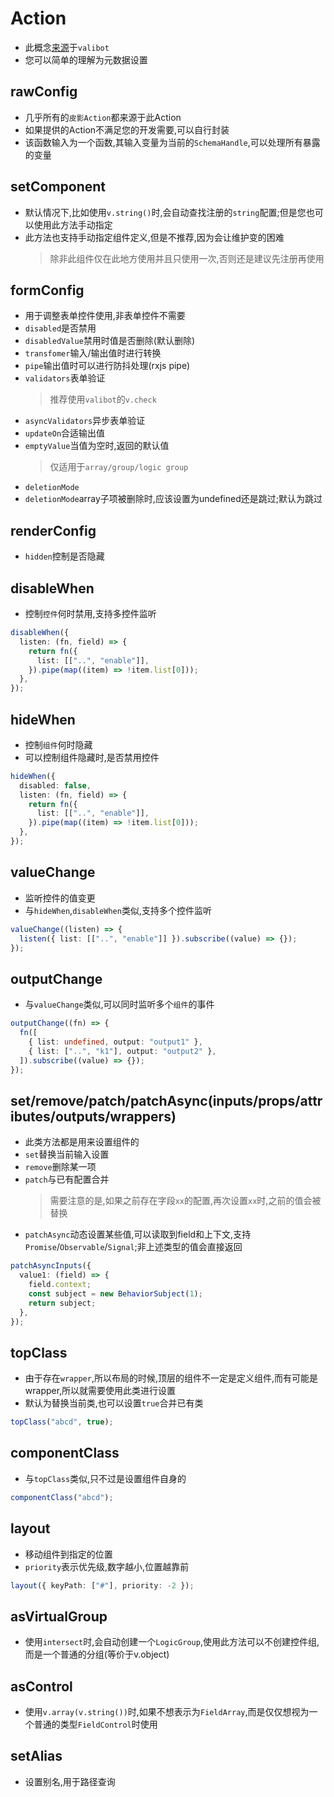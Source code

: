# Action

- 此概念[来源](https://valibot.dev/guides/mental-model/)于`valibot`
- 您可以简单的理解为元数据设置

## rawConfig

- 几乎所有的`皮影Action`都来源于此Action
- 如果提供的Action不满足您的开发需要,可以自行封装
- 该函数输入为一个函数,其输入变量为当前的`SchemaHandle`,可以处理所有暴露的变量

## setComponent

- 默认情况下,比如使用`v.string()`时,会自动查找注册的`string`配置;但是您也可以使用此方法手动指定
- 此方法也支持手动指定组件定义,但是不推荐,因为会让维护变的困难
  > 除非此组件仅在此地方使用并且只使用一次,否则还是建议先注册再使用

## formConfig

- 用于调整表单控件使用,非表单控件不需要
- `disabled`是否禁用
- `disabledValue`禁用时值是否删除(默认删除)
- `transfomer`输入/输出值时进行转换
- `pipe`输出值时可以进行防抖处理(rxjs pipe)
- `validators`表单验证
  > 推荐使用`valibot`的`v.check`
- `asyncValidators`异步表单验证
- `updateOn`合适输出值
- `emptyValue`当值为空时,返回的默认值
  > 仅适用于`array/group/logic group`
- `deletionMode`
- `deletionMode`array子项被删除时,应该设置为undefined还是跳过;默认为跳过

## renderConfig

- `hidden`控制是否隐藏

## disableWhen

- 控制`控件`何时禁用,支持多控件监听

```typescript
disableWhen({
  listen: (fn, field) => {
    return fn({
      list: [["..", "enable"]],
    }).pipe(map((item) => !item.list[0]));
  },
});
```

## hideWhen

- 控制`组件`何时隐藏
- 可以控制组件隐藏时,是否禁用控件

```typescript
hideWhen({
  disabled: false,
  listen: (fn, field) => {
    return fn({
      list: [["..", "enable"]],
    }).pipe(map((item) => !item.list[0]));
  },
});
```

## valueChange

- 监听控件的值变更
- 与`hideWhen`,`disableWhen`类似,支持多个控件监听

```typescript
valueChange((listen) => {
  listen({ list: [["..", "enable"]] }).subscribe((value) => {});
});
```

## outputChange

- 与`valueChange`类似,可以同时监听多个`组件`的事件

```typescript
outputChange((fn) => {
  fn([
    { list: undefined, output: "output1" },
    { list: ["..", "k1"], output: "output2" },
  ]).subscribe((value) => {});
});
```

## set/remove/patch/patchAsync(inputs/props/attributes/outputs/wrappers)

- 此类方法都是用来设置组件的
- `set`替换当前输入设置
- `remove`删除某一项
- `patch`与已有配置合并
  > 需要注意的是,如果之前存在字段`xx`的配置,再次设置`xx`时,之前的值会被替换
- `patchAsync`动态设置某些值,可以读取到field和上下文,支持`Promise`/`Observable`/`Signal`;非上述类型的值会直接返回

```typescript
patchAsyncInputs({
  value1: (field) => {
    field.context;
    const subject = new BehaviorSubject(1);
    return subject;
  },
});
```



## topClass

- 由于存在`wrapper`,所以布局的时候,顶层的组件不一定是定义组件,而有可能是wrapper,所以就需要使用此类进行设置
- 默认为替换当前类,也可以设置`true`合并已有类

```typescript
topClass("abcd", true);
```

## componentClass

- 与`topClass`类似,只不过是设置组件自身的

```typescript
componentClass("abcd");
```

## layout

- 移动组件到指定的位置
- `priority`表示优先级,数字越小,位置越靠前

```typescript
layout({ keyPath: ["#"], priority: -2 });
```

## asVirtualGroup
- 使用`intersect`时,会自动创建一个`LogicGroup`,使用此方法可以不创建控件组,而是一个普通的分组(等价于v.object)

## asControl
- 使用`v.array(v.string())`时,如果不想表示为`FieldArray`,而是仅仅想视为一个普通的类型`FieldControl`时使用

## setAlias
- 设置别名,用于路径查询